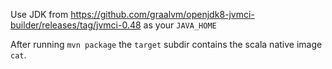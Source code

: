 Use JDK from https://github.com/graalvm/openjdk8-jvmci-builder/releases/tag/jvmci-0.48 as your `JAVA_HOME`

After running `mvn package` the `target` subdir contains the scala native image `cat`.
